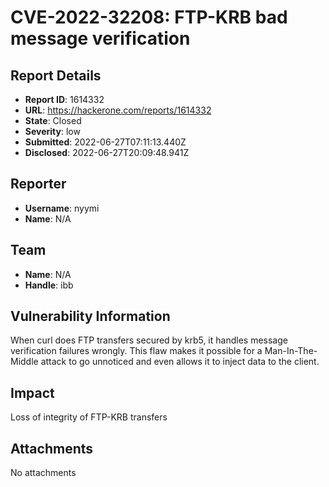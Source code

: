 # CVE-2022-32208: FTP-KRB bad message verification

## Report Details
- **Report ID**: 1614332
- **URL**: https://hackerone.com/reports/1614332
- **State**: Closed
- **Severity**: low
- **Submitted**: 2022-06-27T07:11:13.440Z
- **Disclosed**: 2022-06-27T20:09:48.941Z

## Reporter
- **Username**: nyymi
- **Name**: N/A

## Team
- **Name**: N/A
- **Handle**: ibb

## Vulnerability Information
When curl does FTP transfers secured by krb5, it handles message verification failures wrongly. This flaw makes it possible for a Man-In-The-Middle attack to go unnoticed and even allows it to inject data to the client.

## Impact

Loss of integrity of FTP-KRB transfers

## Attachments
No attachments
